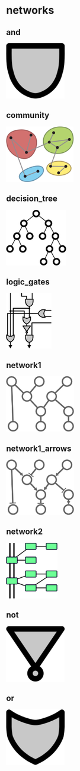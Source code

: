 # networks

## and
<img src="and.svg" height="150"/>

## community
<img src="community.svg" height="150"/>

## decision_tree
<img src="decision_tree.svg" height="150"/>

## logic_gates
<img src="logic_gates.svg" height="150"/>

## network1
<img src="network1.svg" height="150"/>

## network1_arrows
<img src="network1_arrows.svg" height="150"/>

## network2
<img src="network2.svg" height="150"/>

## not
<img src="not.svg" height="150"/>

## or
<img src="or.svg" height="150"/>

